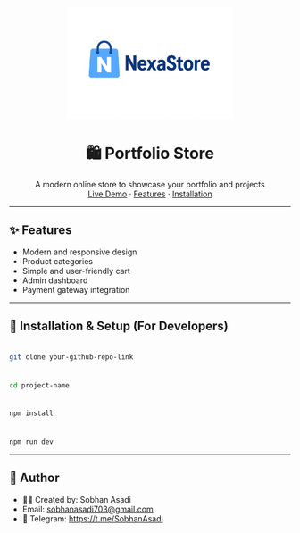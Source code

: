 <!-- @format -->

<p align="center">
  <img src="./public/logo.png" alt="Store Logo" width="300"/>
</p>

<h1 align="center">🛍️ Portfolio Store</h1>
<p align="center">
  A modern online store to showcase your portfolio and projects  
  <br/>
  <a href="your-website-link">Live Demo</a> ·
  <a href="#features">Features</a> ·
  <a href="#installation--setup">Installation</a>
</p>

---

## ✨ Features

- Modern and responsive design
- Product categories
- Simple and user-friendly cart
- Admin dashboard
- Payment gateway integration

---

## 🚀 Installation & Setup (For Developers)

```bash

git clone your-github-repo-link


cd project-name


npm install


npm run dev
```

---

## 👤 Author

- 🧑‍💻 Created by: Sobhan Asadi
- Email: sobhanasadi703@gmail.com
- 💬 Telegram: https://t.me/SobhanAsadi
